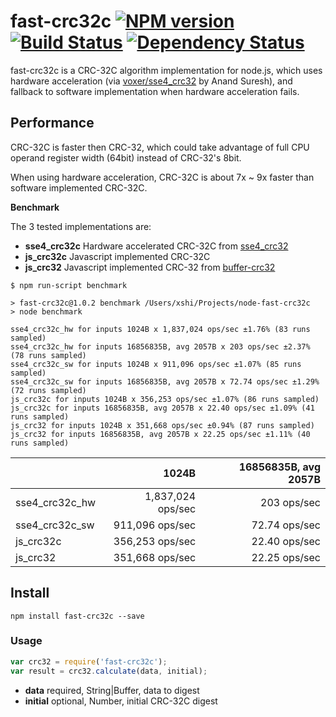 # fast-crc32c [![NPM version](https://badge.fury.io/js/fast-crc32c.png)](http://badge.fury.io/js/fast-crc32c) [![Build Status](https://travis-ci.org/ashi009/node-fast-crc32c.svg?branch=master)](https://travis-ci.org/ashi009/node-fast-crc32c) [![Dependency Status](https://david-dm.org/ashi009/node-fast-crc32c.svg)](https://david-dm.org/ashi009/node-fast-crc32c)

fast-crc32c is a CRC-32C algorithm implementation for node.js, which uses
hardware acceleration (via [voxer/sse4_crc32][sse4_crc32] by Anand Suresh), and
fallback to software implementation when hardware acceleration fails.

## Performance

CRC-32C is faster then CRC-32, which could take advantage of full CPU operand
register width (64bit) instead of CRC-32's 8bit.

When using hardware acceleration, CRC-32C is about 7x ~ 9x faster than software
implemented CRC-32C.

**Benchmark**

The 3 tested implementations are:

- **sse4\_crc32c** Hardware accelerated CRC-32C from [sse4_crc32][sse4_crc32]
- **js_crc32c** Javascript implemented CRC-32C
- **js_crc32** Javascript implemented CRC-32 from [buffer-crc32][buffer-crc32]

```
$ npm run-script benchmark

> fast-crc32c@1.0.2 benchmark /Users/xshi/Projects/node-fast-crc32c
> node benchmark

sse4_crc32c_hw for inputs 1024B x 1,837,024 ops/sec ±1.76% (83 runs sampled)
sse4_crc32c_hw for inputs 16856835B, avg 2057B x 203 ops/sec ±2.37% (78 runs sampled)
sse4_crc32c_sw for inputs 1024B x 911,096 ops/sec ±1.07% (85 runs sampled)
sse4_crc32c_sw for inputs 16856835B, avg 2057B x 72.74 ops/sec ±1.29% (72 runs sampled)
js_crc32c for inputs 1024B x 356,253 ops/sec ±1.07% (86 runs sampled)
js_crc32c for inputs 16856835B, avg 2057B x 22.40 ops/sec ±1.09% (41 runs sampled)
js_crc32 for inputs 1024B x 351,668 ops/sec ±0.94% (87 runs sampled)
js_crc32 for inputs 16856835B, avg 2057B x 22.25 ops/sec ±1.11% (40 runs sampled)
```

|                | 1024B             | 16856835B, avg 2057B |
|:---------------|------------------:|---------------------:|
| sse4_crc32c_hw | 1,837,024 ops/sec | 203 ops/sec          |
| sse4_crc32c_sw | 911,096 ops/sec   | 72.74 ops/sec        |
| js_crc32c      | 356,253 ops/sec   | 22.40 ops/sec        |
| js_crc32       | 351,668 ops/sec   | 22.25 ops/sec        |

## Install

```shell
npm install fast-crc32c --save
```

### Usage

```javascript
var crc32 = require('fast-crc32c');
var result = crc32.calculate(data, initial);
```

- **data** required, String|Buffer, data to digest
- **initial** optional, Number, initial CRC-32C digest

[sse4_crc32]: https://github.com/Voxer/sse4_crc32
[buffer-crc32]: https://github.com/brianloveswords/buffer-crc32
